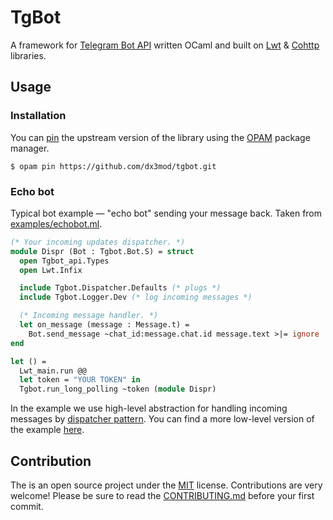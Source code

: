 # TgBot

A framework for [Telegram Bot API](https://core.telegram.org/bots/api) written OCaml
 and built on [Lwt] & [Cohttp] libraries. 

## Usage

### Installation 

You can [pin][opam-pin] the upstream version of the library using the [OPAM] package manager.
```console
$ opam pin https://github.com/dx3mod/tgbot.git
```

### Echo bot

Typical bot example	&mdash; "echo bot" sending your message back.
Taken from [examples/echobot.ml](./examples/echobot.ml).

```ocaml
(* Your incoming updates dispatcher. *)
module Dispr (Bot : Tgbot.Bot.S) = struct
  open Tgbot_api.Types
  open Lwt.Infix

  include Tgbot.Dispatcher.Defaults (* plugs *)
  include Tgbot.Logger.Dev (* log incoming messages *)

  (* Incoming message handler. *)
  let on_message (message : Message.t) =
    Bot.send_message ~chat_id:message.chat.id message.text >|= ignore
end

let () =
  Lwt_main.run @@
  let token = "YOUR TOKEN" in
  Tgbot.run_long_polling ~token (module Dispr)
```

In the example we use high-level abstraction for handling incoming messages by [dispatcher pattern][dispr-pat]. You can find a more low-level version of the example [here](./examples/lowlevel_echobot.ml).

## Contribution

The is an open source project under the [MIT](./LICENSE) license. Contributions are very welcome!
Please be sure to read the [CONTRIBUTING.md](./CONTRIBUTING.md) before your first commit.


[Cohttp]: https://github.com/mirage/ocaml-cohttp
[Lwt]: https://github.com/ocsigen/lwt

[OPAM]: https://opam.ocaml.org/
[opam-pin]: https://opam.ocaml.org/doc/Usage.html#opam-pin

[dispr-pat]: https://www.researchgate.net/figure/Event-dispatcher-pattern_fig14_242378736